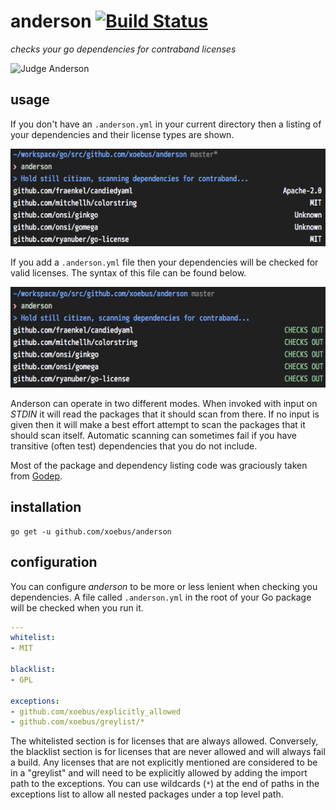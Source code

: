 # anderson [![Build Status](https://travis-ci.org/xoebus/anderson.svg?branch=master)](https://travis-ci.org/xoebus/anderson)

*checks your go dependencies for contraband licenses*

![Judge Anderson](http://www.scifibloggers.com/wp-content/uploads/dredd-2012.jpg)

## usage

If you don't have an `.anderson.yml` in your current directory then a listing
of your dependencies and their license types are shown.

![Without Config](media/without-config.png)

If you add a `.anderson.yml` file then your dependencies will be checked for
valid licenses. The syntax of this file can be found below.

![Without Config](media/with-config.png)

Anderson can operate in two different modes. When invoked with input on *STDIN*
it will read the packages that it should scan from there. If no input is given
then it will make a best effort attempt to scan the packages that it should
scan itself. Automatic scanning can sometimes fail if you have transitive
(often test) dependencies that you do not include.

Most of the package and dependency listing code was graciously taken from
[Godep](https://github.com/tools/godep).

## installation

```
go get -u github.com/xoebus/anderson
```

## configuration

You can configure *anderson* to be more or less lenient when checking you
dependencies. A file called `.anderson.yml` in the root of your Go package will
be checked when you run it.

``` yml
---
whitelist:
- MIT

blacklist:
- GPL

exceptions:
- github.com/xoebus/explicitly_allowed
- github.com/xoebus/greylist/*
```

The whitelisted section is for licenses that are always allowed. Conversely, the
blacklist section is for licenses that are never allowed and will always fail a
build. Any licenses that are not explicitly mentioned are considered to be in a
"greylist" and will need to be explicitly allowed by adding the import path to
the exceptions. You can use wildcards (`*`) at the end of paths in the
exceptions list to allow all nested packages under a top level path.

